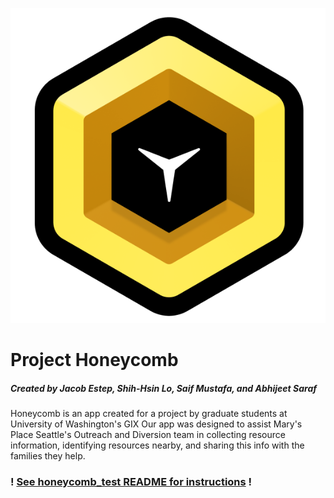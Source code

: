  ![Honeycomb logo](honeycomb_test/lib/assets/icon/icon.png)

# Project Honeycomb
##### Created by Jacob Estep, Shih-Hsin Lo, Saif Mustafa, and Abhijeet Saraf


Honeycomb is an app created for a project by graduate students at University of Washington's GIX
Our app was designed to assist Mary's Place Seattle's Outreach and Diversion team in collecting resource information, identifying resources nearby, and sharing this info with the families they help.

### ! [See honeycomb_test README for instructions](https://github.com/imjacobestep/honeycomb/blob/main/honeycomb_test/README.md) !
